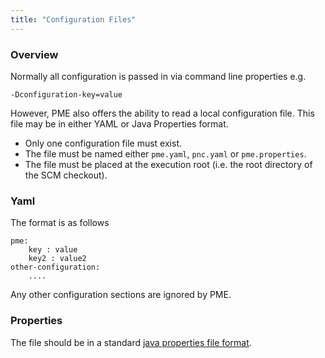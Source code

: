 ```yaml
---
title: "Configuration Files"
---
```


### Overview

Normally all configuration is passed in via command line properties e.g.

    -Dconfiguration-key=value

However, PME also offers the ability to read a local configuration file. This file may be in either YAML or Java Properties format.

* Only one configuration file must exist.
* The file must be named either `pme.yaml`, `pnc.yaml` or `pme.properties`.
* The file must be placed at the execution root (i.e. the root directory of the SCM checkout).

### Yaml

The format is as follows

    pme:
        key : value
        key2 : value2
    other-configuration:
        ....


Any other configuration sections are ignored by PME.

### Properties

The file should be in a standard [java properties file format](https://docs.oracle.com/javase/tutorial/essential/environment/properties.html).
